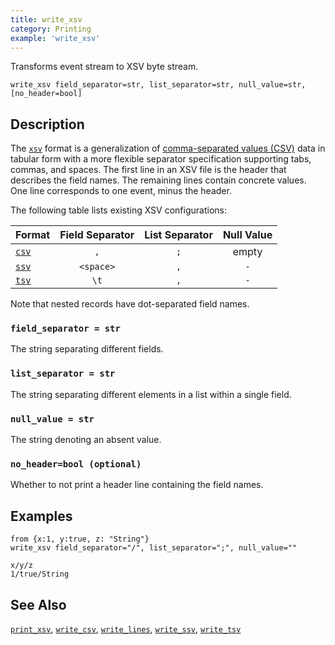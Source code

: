 ```yaml
---
title: write_xsv
category: Printing
example: 'write_xsv'
---
```

Transforms event stream to XSV byte stream.

```tql
write_xsv field_separator=str, list_separator=str, null_value=str, [no_header=bool]
```

## Description

The [`xsv`][xsv] format is a generalization of [comma-separated values (CSV)][csv] data
in tabular form with a more flexible separator specification supporting tabs,
commas, and spaces. The first line in an XSV file is the header that describes
the field names. The remaining lines contain concrete values. One line
corresponds to one event, minus the header.

The following table lists existing XSV configurations:

|Format               |Field Separator|List Separator|Null Value|
|---------------------|:-------------:|:------------:|:--------:|
|[`csv`](/reference/operators/write_csv)   |`,`            |`;`           | empty    |
|[`ssv`](/reference/operators/write_ssv)   |`<space>`      |`,`           |`-`       |
|[`tsv`](/reference/operators/write_tsv)   |`\t`           |`,`           |`-`       |

[csv]: https://en.wikipedia.org/wiki/Comma-separated_values
[xsv]: https://en.wikipedia.org/wiki/Delimiter-separated_values

Note that nested records have dot-separated field names.

### `field_separator = str`

The string separating different fields.

### `list_separator = str`

The string separating different elements in a list within a single field.

### `null_value = str`

The string denoting an absent value.

### `no_header=bool (optional)`

Whether to not print a header line containing the field names.

## Examples

```tql
from {x:1, y:true, z: "String"}
write_xsv field_separator="/", list_separator=";", null_value=""
```
```
x/y/z
1/true/String
```

## See Also

[`print_xsv`](/reference/functions/print_xsv),
[`write_csv`](/reference/operators/write_csv),
[`write_lines`](/reference/operators/write_lines),
[`write_ssv`](/reference/operators/write_ssv),
[`write_tsv`](/reference/operators/write_tsv)
